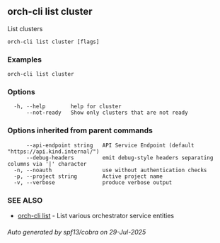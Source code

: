 ## orch-cli list cluster

List clusters

```
orch-cli list cluster [flags]
```

### Examples

```
orch-cli list cluster
```

### Options

```
  -h, --help        help for cluster
      --not-ready   Show only clusters that are not ready
```

### Options inherited from parent commands

```
      --api-endpoint string   API Service Endpoint (default "https://api.kind.internal/")
      --debug-headers         emit debug-style headers separating columns via '|' character
  -n, --noauth                use without authentication checks
  -p, --project string        Active project name
  -v, --verbose               produce verbose output
```

### SEE ALSO

* [orch-cli list](orch-cli_list.md)	 - List various orchestrator service entities

###### Auto generated by spf13/cobra on 29-Jul-2025
